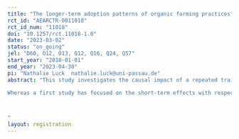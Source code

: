 ```yaml
---
title: "The longer-term adoption patterns of organic farming practices"
rct_id: "AEARCTR-0011018"
rct_id_num: "11018"
doi: "10.1257/rct.11018-1.0"
date: "2023-03-02"
status: "on_going"
jel: "D60, O12, O13, Q12, Q16, Q24, Q57"
start_year: "2018-01-01"
end_year: "2023-04-30"
pi: "Nathalie Luck  nathalie.luck@uni-passau.de"
abstract: "This study investigates the causal impact of a repeated training intervention on the longer-term adoption of organic farming practices among Indonesian smallholder farmers. The intervention provides information and two rounds of training on organic farming practices. The intervention is implemented as a randomised controlled trial (RCT). This study relies on a four-wave panel data set (baseline, two midline and endline survey) and substantial qualitative field research. 
Whereas a first study has focused on the short-term effects with respect to knowledge, perceptions, awareness and experimentation (Grimm and Luck, 2023), this study will take a longer horizon and focus on the adoption of organic farming practices and the conversion from conventional to organic farming. The research design enables us to estimate the causal effect of repeated organic farming training on the adoption of organic farming practices. Given the local context of frequent over-application of chemical fertilizers, we are particularly interested to investigate whether the training exposure leads to a substitution of chemical fertilizers with organic fertilizers. The research design also permits the exploration of farmers’ adoption behavior across multiple years and in response to repeated training exposure.

"
layout: registration
---
```



